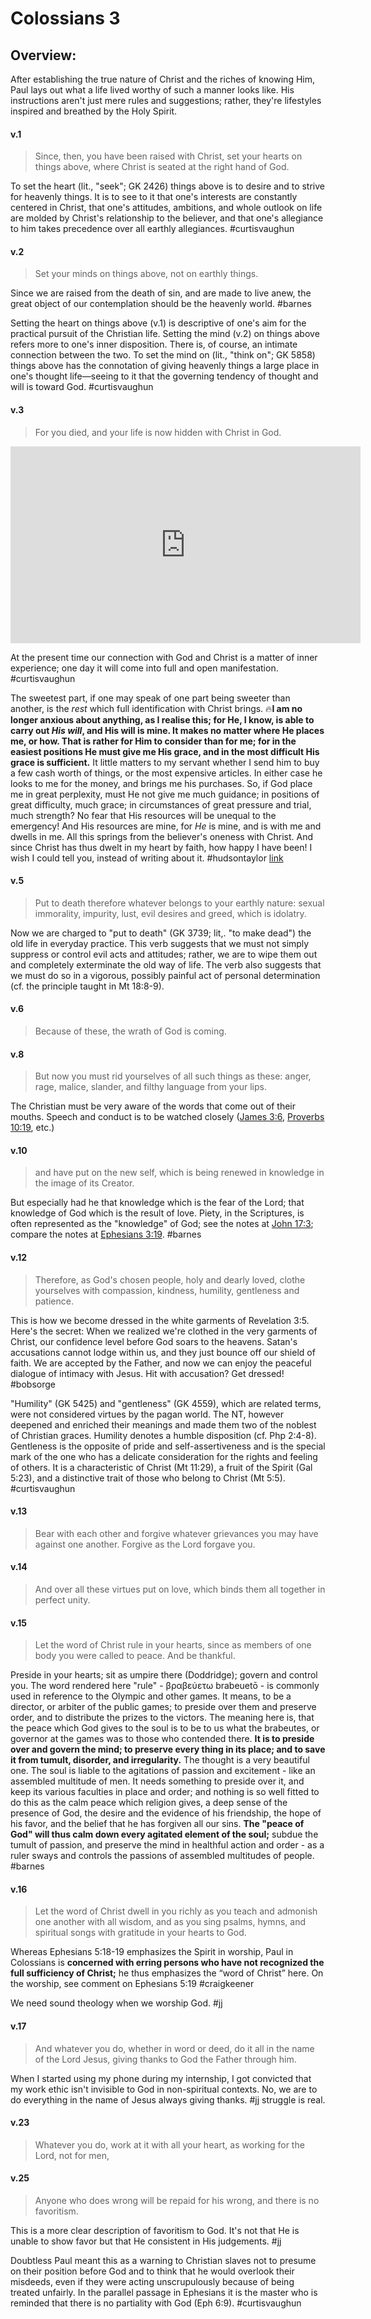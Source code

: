 # Colossians 3

## Overview:
After establishing the true nature of Christ and the riches of knowing Him, Paul lays out what a life lived worthy of such a manner looks like. His instructions aren't just mere rules and suggestions; rather, they're lifestyles inspired and breathed by the Holy Spirit.

#### v.1
>Since, then, you have been raised with Christ, set your hearts on things above, where Christ is seated at the right hand of God.

To set the heart (lit., "seek"; GK 2426) things above is to desire and to strive for heavenly things. It is to see to it that one's interests are constantly centered in Christ, that one's attitudes, ambitions, and whole outlook on life are molded by Christ's relationship to the believer, and that one's allegiance to him takes precedence over all earthly allegiances.
#curtisvaughun 

#### v.2
>Set your minds on things above, not on earthly things.

Since we are raised from the death of sin, and are made to live anew, the great object of our contemplation should be the heavenly world.
#barnes 

Setting the heart on things above (v.1) is descriptive of one's aim for the practical pursuit of the Christian life. Setting the mind (v.2) on things above refers more to one's inner disposition. There is, of course, an intimate connection between the two.
To set the mind on (lit., "think on"; GK 5858) things above has the connotation of giving heavenly things a large place in one's thought life—seeing to it that the governing tendency of thought and will is toward God.
#curtisvaughun 

#### v.3
>For you died, and your life is now hidden with Christ in God.

<iframe width="560" height="315" src="https://www.youtube.com/embed/IQaRbBMX-1s?start=590" title="YouTube video player" frameborder="0" allow="accelerometer; autoplay; clipboard-write; encrypted-media; gyroscope; picture-in-picture" allowfullscreen></iframe>

At the present time our connection with God and Christ is a matter of inner experience; one day it will come into full and open manifestation.
#curtisvaughun 

The sweetest part, if one may speak of one part being sweeter than another, is the _rest_ which full identification with Christ brings. 🔥**I am no longer anxious about anything, as I realise this; for He, I know, is able to carry out _His will_, and His will is mine. It makes no matter where He places me, or how. That is rather for Him to consider than for me; for in the easiest positions He must give me His grace, and in the most difficult His grace is sufficient.** It little matters to my servant whether I send him to buy a few cash worth of things, or the most expensive articles. In either case he looks to me for the money, and brings me his purchases. So, if God place me in great perplexity, must He not give me much guidance; in positions of great difficulty, much grace; in circumstances of great pressure and trial, much strength? No fear that His resources will be unequal to the emergency! And His resources are mine, for _He_ is mine, and is with me and dwells in me. All this springs from the believer's oneness with Christ. And since Christ has thus dwelt in my heart by faith, how happy I have been! I wish I could tell you, instead of writing about it.
#hudsontaylor [link](https://www.wholesomewords.org/missions/biotaylor11.html)

#### v.5
>Put to death therefore whatever belongs to your earthly nature: sexual immorality, impurity, lust, evil desires and greed, which is idolatry.

Now we are charged to "put to death" (GK 3739; lit,. "to make dead") the old life in everyday practice. This verb suggests that we must not simply suppress or control evil acts and attitudes; rather, we are to wipe them out and completely exterminate the old way of life. The verb also suggests that we must do so in a vigorous, possibly painful act of personal determination (cf. the principle taught in Mt 18:8-9).

#### v.6
>Because of these, the wrath of God is coming.

#### v.8
>But now you must rid yourselves of all such things as these: anger, rage, malice, slander, and filthy language from your lips.

The Christian must be very aware of the words that come out of their mouths. Speech and conduct is to be watched closely ([James 3:6](James3#v.6), [Proverbs 10:19](Proverbs10#v.19), etc.)

#### v.10
>and have put on the new self, which is being renewed in knowledge in the image of its Creator.

But especially had he that knowledge which is the fear of the Lord; that knowledge of God which is the result of love. Piety, in the Scriptures, is often represented as the "knowledge" of God; see the notes at [John 17:3](John17#v.3); compare the notes at [Ephesians 3:19](Ephesians3#v.19).
#barnes 

#### v.12
>Therefore, as God's chosen people, holy and dearly loved, clothe yourselves with compassion, kindness, humility, gentleness and patience.

This is how we become dressed in the white garments of Revelation 3:5. Here's the secret: When we realized we're clothed in the very garments of Christ, our confidence level before God soars to the heavens. Satan's accusations cannot lodge within us, and they just bounce off our shield of faith. We are accepted by the Father, and now we can enjoy the peaceful dialogue of intimacy with Jesus. Hit with accusation? Get dressed!
#bobsorge 

"Humility" (GK 5425) and "gentleness" (GK 4559), which are related terms, were not considered virtues by the pagan world. The NT, however deepened and enriched their meanings and made them two of the noblest of Christian graces. Humility denotes a humble disposition (cf. Php 2:4-8). Gentleness is the opposite of pride and self-assertiveness and is the special mark of the one who has a delicate consideration for the rights and feeling of others. It is a characteristic of Christ (Mt 11:29), a fruit of the Spirit (Gal 5:23), and a distinctive trait of those who belong to Christ (Mt 5:5).
#curtisvaughun 

#### v.13
>Bear with each other and forgive whatever grievances you may have against one another. Forgive as the Lord forgave you.

#### v.14
>And over all these virtues put on love, which binds them all together in perfect unity.

#### v.15
>Let the word of Christ rule in your hearts, since as members of one body you were called to peace. And be thankful.

Preside in your hearts; sit as umpire there (Doddridge); govern and control you. The word rendered here "rule" - βραβεύετω brabeuetō - is commonly used in reference to the Olympic and other games. It means, to be a director, or arbiter of the public games; to preside over them and preserve order, and to distribute the prizes to the victors. The meaning here is, that the peace which God gives to the soul is to be to us what the brabeutes, or governor at the games was to those who contended there. **It is to preside over and govern the mind; to preserve every thing in its place; and to save it from tumult, disorder, and irregularity.** The thought is a very beautiful one. The soul is liable to the agitations of passion and excitement - like an assembled multitude of men. It needs something to preside over it, and keep its various faculties in place and order; and nothing is so well fitted to do this as the calm peace which religion gives, a deep sense of the presence of God, the desire and the evidence of his friendship, the hope of his favor, and the belief that he has forgiven all our sins. **The "peace of God" will thus calm down every agitated element of the soul;** subdue the tumult of passion, and preserve the mind in healthful action and order - as a ruler sways and controls the passions of assembled multitudes of people.
#barnes 

#### v.16
>Let the word of Christ dwell in you richly as you teach and admonish one another with all wisdom, and as you sing psalms, hymns, and spiritual songs with gratitude in your hearts to God.

Whereas Ephesians 5:18-19 emphasizes the Spirit in worship, Paul in Colossians is **concerned with erring persons who have not recognized the full sufficiency of Christ;** he thus emphasizes the “word of Christ” here. On the worship, see comment on Ephesians 5:19
#craigkeener 

We need sound theology when we worship God.
#jj 

#### v.17
>And whatever you do, whether in word or deed, do it all in the name of the Lord Jesus, giving thanks to God the Father through him.

When I started using my phone during my internship, I got convicted that my work ethic isn't invisible to God in non-spiritual contexts. No, we are to do everything in the name of Jesus always giving thanks.
#jj struggle is real.

#### v.23
>Whatever you do, work at it with all your heart, as working for the Lord, not for men,

#### v.25
>Anyone who does wrong will be repaid for his wrong, and there is no favoritism.

This is a more clear description of favoritism to God. It's not that He is unable to show favor but that He consistent in His judgements.
#jj 

Doubtless Paul meant this as a warning to Christian slaves not to presume on their position before God and to think that he would overlook their misdeeds, even if they were acting unscrupulously because of being treated unfairly. In the parallel passage in Ephesians it is the master who is reminded that there is no partiality with God (Eph 6:9).
#curtisvaughun 